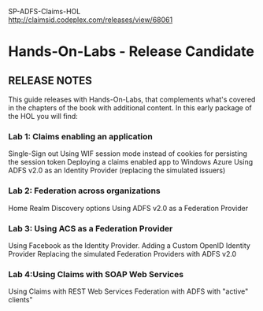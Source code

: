 SP-ADFS-Claims-HOL <BR>
http://claimsid.codeplex.com/releases/view/68061 

# Hands-On-Labs - Release Candidate 

## RELEASE NOTES
This guide releases with Hands-On-Labs, that complements what's covered in the chapters of the book with additional content. 
In this early package of the HOL you will find:

### Lab 1: Claims enabling an application
Single-Sign out
Using WIF session mode instead of cookies for persisting the session token
Deploying a claims enabled app to Windows Azure
Using ADFS v2.0 as an Identity Provider (replacing the simulated issuers)

### Lab 2: Federation across organizations
Home Realm Discovery options
Using ADFS v2.0 as a Federation Provider

### Lab 3: Using ACS as a Federation Provider
Using Facebook as the Identity Provider.
Adding a Custom OpenID Identity Provider
Replacing the simulated Federation Providers with ADFS v2.0

### Lab 4:Using Claims with SOAP Web Services
Using Claims with REST Web Services
Federation with ADFS with "active" clients"

